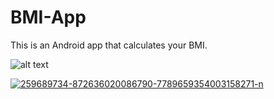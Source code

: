 # BMI-App
This is an Android app that calculates your BMI.



![alt text](https://ibb.co/2MHFRqL)


<a href="https://ibb.co/2MHFRqL"><img src="https://i.ibb.co/B6FfvL7/259689734-872636020086790-7789659354003158271-n.png" alt="259689734-872636020086790-7789659354003158271-n" border="0"></a>
